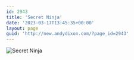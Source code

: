 ```yaml
---
id: 2943
title: 'Secret Ninja'
date: '2023-03-17T13:45:35+00:00'
layout: page
guid: 'http://new.andydixon.com/?page_id=2943'
---
```


![Secret Ninja](https://i0.wp.com/assets.g8x2.ldn.idrivee2-23.com/posters/Secret%20Ninja%2001.jpg?w=1200&ssl=1 "Secret Ninja")
